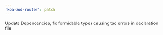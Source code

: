 ```yaml
---
'koa-zod-router': patch
---
```


Update Dependencies, fix formidable types causing tsc errors in declaration file
